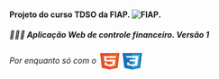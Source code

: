 #### Projeto do curso TDSO da FIAP. ![FIAP](https://www.fiap.com.br/wp-content/themes/fiap2016/images/favicon.ico). 
##### 🧑🏻‍💻 Aplicação Web de controle financeiro. Versão 1
###### Por enquanto só com o   <img align="center" alt="Rod-HTML" height="30" width="40" src="https://raw.githubusercontent.com/devicons/devicon/master/icons/html5/html5-original.svg"><img align="center" alt="Rod-CSS" height="30" width="40" src="https://raw.githubusercontent.com/devicons/devicon/master/icons/css3/css3-original.svg">

